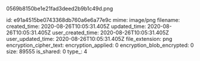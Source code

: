 0569b8150be1e21fad3deed2b9b1c49d.png

id: e91a4515be0743368db760a6e6a77e9c
mime: image/png
filename: 
created_time: 2020-08-26T10:05:31.405Z
updated_time: 2020-08-26T10:05:31.405Z
user_created_time: 2020-08-26T10:05:31.405Z
user_updated_time: 2020-08-26T10:05:31.405Z
file_extension: png
encryption_cipher_text: 
encryption_applied: 0
encryption_blob_encrypted: 0
size: 89555
is_shared: 0
type_: 4